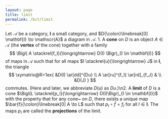 ```yaml
---
layout: page
title: limit
permalink: /bct/limit
---
```

Let $\mathscr{A}$ be a category, $\mathbf{I}$ a small category, and $D{\colon}\linebreak[0] \mathbf{I} \to \mathscr{A}$ a diagram in $\mathscr{A}$.    1. A **cone**    on $D$ is an object $A \in \mathscr{A}$ (the **vertex**    of the cone) together with a family   $$          \Bigl( A \stackrel{f_I}{\longrightarrow} D(I) \Bigr)_{I \in \mathbf{I}} $$   of maps in $\mathscr{A}$ such that for all maps $I \stackrel{u}{\longrightarrow} J$ in $\mathbf{I}$, the triangle $$ \xymatrix@R=1ex{                                 &D(I) \ar[dd]^{Du}      \\ A \ar[ru]^{f_I} \ar[rd]_{f_J}   &                       \\                                 &D(J) } $$ commutes.  (Here and later, we abbreviate $D(u)$ as $Du$.)\n2. A **limit**    of $D$ is a cone $\Bigl(L \stackrel{p_I}{\longrightarrow} D(I)\Bigr)_{I \in \mathbf{I}}$ with the property that for any cone~ on $D$, there exists a unique map $\bar{f}{\colon}\linebreak[0] A \to L$    such that $p_I \circ \bar{f} = f_I$ for all $I \in \mathbf{I}$.  The maps $p_I$ are called the **projections**    of the limit.
